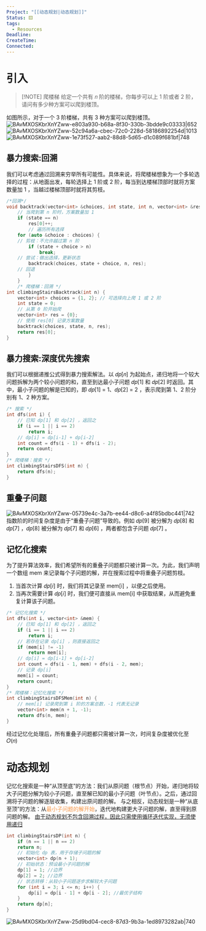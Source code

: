 ```yaml
---
Project: "[[动态规划|动态规划]]"
Status: 🟨
tags:
  - Resources
Deadline: 
CreateTime: 
Connected: 
---
```

# 引入

> [!NOTE] 爬楼梯
> 给定一个共有 𝑛 阶的楼梯，你每步可以上 1 阶或者 2 阶，请问有多少种方案可以爬到楼顶。

如图所示，对于一个 3 阶楼梯，共有 3 种方案可以爬到楼顶。
![BAvMXOSKbrXnYZww-e803a930-b68a-8f30-330b-3bdde9c03333|652](https://raw.githubusercontent.com/SirMem/PicGo/main/img/BAvMXOSKbrXnYZww-e803a930-b68a-8f30-330b-3bdde9c03333.png)
![BAvMXOSKbrXnYZww-52c94a6a-cbec-72c0-228d-58186892254d|1013](https://raw.githubusercontent.com/SirMem/PicGo/main/img/BAvMXOSKbrXnYZww-52c94a6a-cbec-72c0-228d-58186892254d.png)
![BAvMXOSKbrXnYZww-1e73f527-aab2-88d8-5d65-d1c089f681bf|748](https://raw.githubusercontent.com/SirMem/PicGo/main/img/BAvMXOSKbrXnYZww-1e73f527-aab2-88d8-5d65-d1c089f681bf.png)

## 暴力搜索:回溯
我们可以考虑通过回溯来穷举所有可能性。具体来说，将爬楼梯想象为一个多轮选择的过程：从地面出发，每轮选择上 1 阶或 2 阶，每当到达楼梯顶部时就将方案数量加 1 ，当越过楼梯顶部时就将其剪枝。
```cpp
/*回溯*/
void backtrack(vector<int> &choices, int state, int n, vector<int> &res) {
	// 当爬到第 n 阶时，方案数量加 1
	if (state == n)
		res[0]++;
		// 遍历所有选择
	for (auto &choice : choices) {
	// 剪枝：不允许越过第 n 阶
		if (state + choice > n)
			break;
	// 尝试：做出选择，更新状态
		backtrack(choices, state + choice, n, res);
	// 回退
		}
	}
	/* 爬楼梯：回溯 */
int climbingStairsBacktrack(int n) {
	vector<int> choices = {1, 2}; // 可选择向上爬 1 或 2 阶
	int state = 0;
	// 从第 0 阶开始爬
	vector<int> res = {0};
	// 使用 res[0] 记录方案数量
	backtrack(choices, state, n, res);
	return res[0];
}
```
## 暴力搜索:深度优先搜索
我们可以根据递推公式得到暴力搜索解法。以 𝑑𝑝[𝑛] 为起始点，递归地将一个较大问题拆解为两个较小问题的和，直至到达最小子问题 𝑑𝑝[1] 和 𝑑𝑝[2] 时返回。其中，最小子问题的解是已知的，即 𝑑𝑝[1] = 1、𝑑𝑝[2] = 2 ，表示爬到第 1、2 阶分别有 1、2 种方案。
```cpp
/* 搜索 */
int dfs(int i) {
	// 已知 dp[1] 和 dp[2] ，返回之
	if (i == 1 || i == 2)
		return i;
	// dp[i] = dp[i-1] + dp[i-2]
	int count = dfs(i - 1) + dfs(i - 2);
	return count;
}
/* 爬楼梯：搜索 */
int climbingStairsDFS(int n) {
	return dfs(n);
}
```

## 重叠子问题
![BAvMXOSKbrXnYZww-05739e4c-3a7b-ee44-d8c6-a4f85bdbc441|742](https://raw.githubusercontent.com/SirMem/PicGo/main/img/BAvMXOSKbrXnYZww-05739e4c-3a7b-ee44-d8c6-a4f85bdbc441.png)
指数阶的时间复杂度是由于“重叠子问题”导致的。例如 𝑑𝑝[9] 被分解为 𝑑𝑝[8] 和 𝑑𝑝[7] ，𝑑𝑝[8] 被分解为 𝑑𝑝[7] 和 𝑑𝑝[6] ，两者都包含子问题 𝑑𝑝[7] 。

## 记忆化搜索
为了提升算法效率，我们希望所有的重叠子问题都只被计算一次。为此，我们声明一个数组 mem 来记录每个子问题的解，并在搜索过程中将重叠子问题剪枝。
1. 当首次计算 𝑑𝑝[𝑖] 时，我们将其记录至 mem[i] ，以便之后使用。
2. 当再次需要计算 𝑑𝑝[𝑖] 时，我们便可直接从 mem[i] 中获取结果，从而避免重复计算该子问题。
```cpp
/* 记忆化搜索 */
int dfs(int i, vector<int> &mem) {
	// 已知 dp[1] 和 dp[2] ，返回之
	if (i == 1 || i == 2)
		return i;
	// 若存在记录 dp[i] ，则直接返回之
	if (mem[i] != -1)
		return mem[i];
	// dp[i] = dp[i-1] + dp[i-2]
	int count = dfs(i - 1, mem) + dfs(i - 2, mem);
	// 记录 dp[i]
	mem[i] = count;
	return count;
}
/* 爬楼梯：记忆化搜索 */
int climbingStairsDFSMem(int n) {
	// mem[i] 记录爬到第 i 阶的方案总数，-1 代表无记录
	vector<int> mem(n + 1, -1);
	return dfs(n, mem);
}
```
经过记忆化处理后，所有重叠子问题都只需被计算一次，时间复杂度被优化至 𝑂(𝑛)

# 动态规划
记忆化搜索是一种“从顶至底”的方法：我们从原问题（根节点）开始，递归地将较大子问题分解为较小子问题，直至解已知的最小子问题（叶节点）。之后，通过回溯将子问题的解逐层收集，构建出原问题的解。
与之相反，动态规划是一种“从底至顶”的方法：从<font color="#f79646">最小子问题的解开始</font>，迭代地构建更大子问题的解，直至得到原问题的解。
[由于动态规划不包含回溯过程，因此只需使用循环迭代实现，无须使用递归](obsidian://bookmaster?type=open-book&bid=BAvMXOSKbrXnYZww&aid=5804d4f3-e9db-856c-70d2-57d51308948a&page=314)
```cpp
int climbingStairsDP(int n) {
	if (n == 1 || n == 2)
	return n;
	// 初始化 dp 表，用于存储子问题的解
	vector<int> dp(n + 1);
	// 初始状态：预设最小子问题的解
	dp[1] = 1; //边界
	dp[2] = 2; //边界
	// 状态转移：从较小子问题逐步求解较大子问题
	for (int i = 3; i <= n; i++) {
		dp[i] = dp[i - 1] + dp[i - 2]; //最优子结构
	}
	return dp[n];
}
```
![BAvMXOSKbrXnYZww-25d9bd04-cec8-87d3-9b3a-1ed8973282ab|740](https://raw.githubusercontent.com/SirMem/PicGo/main/img/BAvMXOSKbrXnYZww-25d9bd04-cec8-87d3-9b3a-1ed8973282ab.png)


